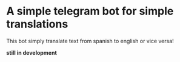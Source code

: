 # A simple telegram bot for simple translations

This bot simply translate text from spanish to english or vice versa!

**still in development**